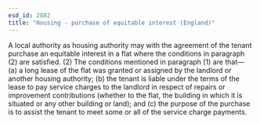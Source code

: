```yaml
---
esd_id: 2882
title: "Housing - purchase of equitable interest (England)"
---
```


A local authority as housing authority may with the agreement of the tenant purchase an equitable interest in a flat where the conditions in paragraph (2) are satisfied.
(2) The conditions mentioned in paragraph (1) are that—
(a) a long lease of the flat was granted or assigned by the landlord or another housing authority;
(b) the tenant is liable under the terms of the lease to pay service charges to the landlord in respect of repairs or improvement contributions (whether to the flat, the building in which it is situated or any other building or land); and
(c) the purpose of the purchase is to assist the tenant to meet some or all of the service charge payments.

